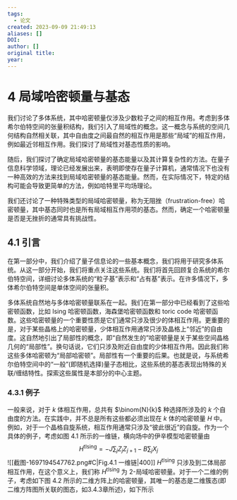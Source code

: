 ```yaml
---
tags:
  - 论文
created: 2023-09-09 21:49:13
aliases: []
DOI: 
author: []
original title: 
year:
---
```


# 4 局域哈密顿量与基态

我们讨论了多体系统，其中哈密顿量仅涉及少数粒子之间的相互作用。考虑到多体希尔伯特空间的张量积结构，我们引入了局域性的概念。这一概念与系统的空间几何结构自然相关联，其中自由度之间最自然的相互作用是那些“局域”的相互作用，例如最近邻相互作用。我们探讨了局域性对基态性质的影响。

随后，我们探讨了确定局域哈密顿量的基态能量以及其计算复杂性的方法。在量子信息科学领域，理论已经发展出来，表明即使存在量子计算机，通常情况下也没有一种高效的方法来找到局域哈密顿量的基态能量。然而，在实际情况下，特定的结构可能会导致更简单的方法，例如哈特里平均场理论。

我们还讨论了一种特殊类型的局域哈密顿量，称为无阻挫（frustration-free）哈密顿量，其中基态同时也是所有局域相互作用项的基态。然而，确定一个哈密顿量是否是无挫折的通常具有挑战性。

## 4.1 引言
在第一部分中，我们介绍了量子信息论的一些基本概念，我们将用于研究多体系统。从这一部分开始，我们将重点关注这些系统。我们将首先回顾复合系统的希尔伯特空间，详细讨论多体系统的“粒子基”表示和“占有基”表示。在许多情况下，多体希尔伯特空间是单体空间的张量积。

  

多体系统自然地与多体哈密顿量联系在一起。我们在第一部分中已经看到了这些哈密顿函数，比如 Ising 哈密顿函数，海森堡哈密顿函数和 toric code 哈密顿函数。这些哈密顿量的一个重要性质是它们通常只涉及很少的体相互作用。更重要的是，对于某些晶格上的哈密顿量，少体相互作用通常只涉及晶格上“邻近”的自由度。这自然地引出了局部性的概念，即“自然发生的”哈密顿量是关于某些空间晶格几何的“局部性”。换句话说，它们只涉及附近自由度的少体相互作用。因此我们称这些多体哈密顿为“局部哈密顿”。局部性有一个重要的后果。也就是说，与系统希尔伯特空间中的“一般”(即随机选择)量子态相比，这些系统的基态表现出特殊的关联/缠结特性。探索这些属性是本部分的中心主题。

### 4.3.1 例子

一般来说，对于 $k$ 体相互作用，总共有 $\binom{N}{k}$ 种选择所涉及的 $k$ 个自由度的方法。在实践中，并不总是所有这些都必须出现在 $k$ 体的哈密顿量 $H$ 中。例如，对于一个晶格自旋系统，相互作用通常只涉及“彼此很近”的自旋。作为一个具体的例子，考虑如图 4.1 所示的一维链，横向场中的伊辛模型哈密顿量由
$$
H^{\text{tIsing}} = -J \sum_{j} Z_jZ_{j+1} -B \sum_j X_j\tag{4.8}
$$
![[截图-1697194547762.png#C|Fig.4.1 一维链|400]]
$H^{\text{tIsing}}$ 只涉及到二体局部相互作用，在这个意义上，我们称 $H^{\text{tIsing}}$ 为 2-局域哈密顿量。对于一个二维的例子，考虑如下图 4.2 所示的二维方阵上的哈密顿量，其唯一的基态是二维簇态(即二维方阵图所关联的图态，如3.4.3章所述)，如下所示





















